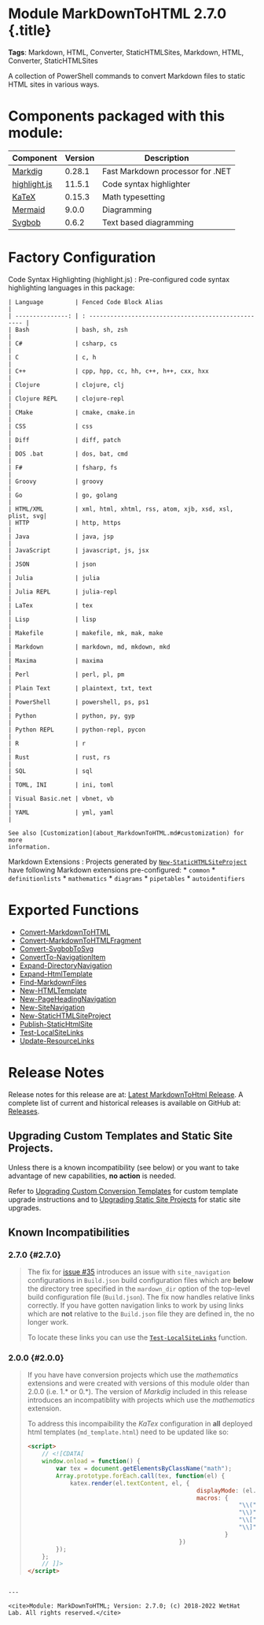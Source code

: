 ﻿# Module MarkDownToHTML 2.7.0 {.title}

**Tags**: Markdown, HTML, Converter, StaticHTMLSites, Markdown, HTML, Converter, StaticHTMLSites

A collection of PowerShell commands to convert Markdown files to static
HTML sites in various ways.

# Components packaged with this module:

| Component                                       |Version | Description
|-------------------------------------------------|--------|-----------------------------------
| [Markdig](https://github.com/lunet-io/markdig)  | 0.28.1 | Fast Markdown processor for .NET
| [highlight.js](https://highlightjs.org/)        | 11.5.1 | Code syntax highlighter
| [KaTeX](https://katex.org/)                     | 0.15.3 | Math typesetting
| [Mermaid](http://mermaid-js.github.io/mermaid/) | 9.0.0  | Diagramming
| [Svgbob](https://lib.rs/crates/svgbob_cli)      | 0.6.2  | Text based diagramming

# Factory Configuration

Code Syntax Highlighting (highlight.js)
:   Pre-configured code syntax highlighting languages in this package:

    | Language         | Fenced Code Block Alias                               |
    | ---------------: | : --------------------------------------------------- |
    | Bash             | bash, sh, zsh                                         |
    | C#               | csharp, cs                                            |
    | C                | c, h                                                  |
    | C++              | cpp, hpp, cc, hh, c++, h++, cxx, hxx                  |
    | Clojure          | clojure, clj                                          |
    | Clojure REPL     | clojure-repl                                          |
    | CMake            | cmake, cmake.in                                       |
    | CSS              | css                                                   |
    | Diff             | diff, patch                                           |
    | DOS .bat         | dos, bat, cmd                                         |
    | F#               | fsharp, fs                                            |
    | Groovy           | groovy                                                |
    | Go               | go, golang                                            |
    | HTML/XML         | xml, html, xhtml, rss, atom, xjb, xsd, xsl, plist, svg|
    | HTTP             | http, https                                           |
    | Java             | java, jsp                                             |
    | JavaScript       | javascript, js, jsx                                   |
    | JSON             | json                                                  |
    | Julia            | julia                                                 |
    | Julia REPL       | julia-repl                                            |
    | LaTex            | tex                                                   |
    | Lisp             | lisp                                                  |
    | Makefile         | makefile, mk, mak, make                               |
    | Markdown         | markdown, md, mkdown, mkd                             |
    | Maxima           | maxima                                                |
    | Perl             | perl, pl, pm                                          |
    | Plain Text       | plaintext, txt, text                                  |
    | PowerShell       | powershell, ps, ps1                                   |
    | Python           | python, py, gyp                                       |
    | Python REPL      | python-repl, pycon                                    |
    | R                | r                                                     |
    | Rust             | rust, rs                                              |
    | SQL              | sql                                                   |
    | TOML, INI        | ini, toml                                             |
    | Visual Basic.net | vbnet, vb                                             |
    | YAML             | yml, yaml                                             |

    See also [Customization](about_MarkdownToHTML.md#customization) for more
    information.

Markdown Extensions
:   Projects generated by [`New-StaticHTMLSiteProject`](New-StaticHTMLSiteProject.md) have following
    Markdown extensions pre-configured:
    * `common`
    * `definitionlists`
    * `mathematics`
    * `diagrams`
    * `pipetables`
    * `autoidentifiers`

# Exported Functions

* [Convert-MarkdownToHTML](Convert-MarkdownToHTML.md)
* [Convert-MarkdownToHTMLFragment](Convert-MarkdownToHTMLFragment.md)
* [Convert-SvgbobToSvg](Convert-SvgbobToSvg.md)
* [ConvertTo-NavigationItem](ConvertTo-NavigationItem.md)
* [Expand-DirectoryNavigation](Expand-DirectoryNavigation.md)
* [Expand-HtmlTemplate](Expand-HtmlTemplate.md)
* [Find-MarkdownFiles](Find-MarkdownFiles.md)
* [New-HTMLTemplate](New-HTMLTemplate.md)
* [New-PageHeadingNavigation](New-PageHeadingNavigation.md)
* [New-SiteNavigation](New-SiteNavigation.md)
* [New-StaticHTMLSiteProject](New-StaticHTMLSiteProject.md)
* [Publish-StaticHtmlSite](Publish-StaticHtmlSite.md)
* [Test-LocalSiteLinks](Test-LocalSiteLinks.md)
* [Update-ResourceLinks](Update-ResourceLinks.md)

# Release Notes

Release notes for this release are at:
[Latest MarkdownToHtml Release](https://github.com/WetHat/MarkdownToHtml/releases/tag/2.7.0).
A complete list of current and historical releases is available on GitHub at:
[Releases](https://github.com/WetHat/MarkdownToHtml/releases/).

## Upgrading Custom Templates and Static Site Projects.

Unless there is a known incompatibility (see below) or you want to take
advantage of new capabilities, **no action** is needed.

Refer to
[Upgrading Custom Conversion Templates](New-StaticHTMLSiteProject.md#upgrading-custom-conversion-templates)
for custom template upgrade instructions and to
[Upgrading Static Site Projects](New-StaticHTMLSiteProject.md#upgrading-static-site-projects)
for static site upgrades.

## Known Incompatibilities

### 2.7.0  {#2.7.0}
> The fix for [issue #35](https://github.com/WetHat/MarkdownToHtml/issues/35)
> introduces an issue with `site_navigation` configurations in `Build.json`
> build configuration files which are **below** the directory tree specified in
> the `mardown_dir` option of the top-level build configuration file
> (`Build.json`). The fix now handles relative links correctly. If you have
> gotten navigation links to work by using links which are **not** relative
> to the `Build.json` file they are defined in, the no longer work.
>
> To locate these links you can use the [`Test-LocalSiteLinks`](Test-LocalSiteLinks.md) function.

### 2.0.0 {#2.0.0}
> If you have have conversion projects which use the _mathematics_ extensions and
> were created with versions of this module older than 2.0.0 (i.e. 1.* or 0.*).
> The version of _Markdig_ included in this release introduces an
> incompatiblity with projects which use the _mathematics_ extension.
>
> To address this incompaibility the _KaTex_ configuration in
> **all** deployed html templates (`md_template.html`) need to be updated like so:
>
> ~~~ html
> <script>
>     // <![CDATA[
>     window.onload = function() {
>         var tex = document.getElementsByClassName("math");
>         Array.prototype.forEach.call(tex, function(el) {
>             katex.render(el.textContent, el, {
>                                                 displayMode: (el.nodeName == "DIV"),
>                                                 macros: {
>                                                             "\\(": "",
>                                                             "\\)": "",
>                                                             "\\[": "",
>                                                             "\\]": ""
>                                                         }
>                                            })
>         });
>     };
>     // ]]>
> </script>
~~~

---

<cite>Module: MarkDownToHTML; Version: 2.7.0; (c) 2018-2022 WetHat Lab. All rights reserved.</cite>

